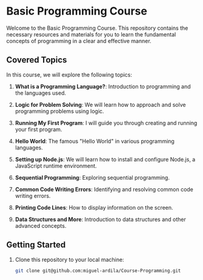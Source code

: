# Basic Programming Course

Welcome to the Basic Programming Course. This repository contains the necessary resources and materials for you to learn the fundamental concepts of programming in a clear and effective manner.

## Covered Topics

In this course, we will explore the following topics:

1. **What is a Programming Language?**: Introduction to programming and the languages used.

2. **Logic for Problem Solving**: We will learn how to approach and solve programming problems using logic.

3. **Running My First Program**: I will guide you through creating and running your first program.

4. **Hello World**: The famous "Hello World" in various programming languages.

5. **Setting up Node.js**: We will learn how to install and configure Node.js, a JavaScript runtime environment.

6. **Sequential Programming**: Exploring sequential programming.

7. **Common Code Writing Errors**: Identifying and resolving common code writing errors.

8. **Printing Code Lines**: How to display information on the screen.

9. **Data Structures and More**: Introduction to data structures and other advanced concepts.

## Getting Started

1. Clone this repository to your local machine:

   ```bash
   git clone git@github.com:miguel-ardila/Course-Programming.git
   ```

   


